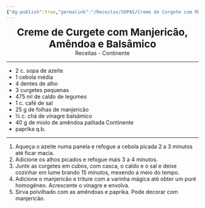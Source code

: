 ```yaml
---
{"dg-publish":true,"permalink":"/Receitas/SOPAS/Creme de Curgete com Manjericão, Amêndoa e Balsâmico/"}
---
```


<div style="text-align: center;"> <span style="font-size: 26px;"><b> Creme de Curgete com Manjericão, Amêndoa e Balsâmico </b></span> </div>
<div style="text-align: center;"> <span style="font-size: 14px;">Receitas - Continente</span> </div>

---

- 2 c. sopa de azeite
- 1 cebola média
- 4 dentes de alho
- 3 curgetes pequenas
- 475 ml de caldo de legumes
- 1 c. café de sal
- 25 g de folhas de manjericão
- ½ c. chá de vinagre balsâmico
- 40 g de miolo de amêndoa palitada Continente
- paprika q.b.
---
1. Aqueça o azeite numa panela e refogue a cebola picada 2 a 3 minutos até ficar macia.
2. Adicione os alhos picados e refogue mais 3 a 4 minutos. 
3. Junte as curgetes em cubos, com casca, o caldo e o sal e deixe cozinhar em lume brando 15 minutos, mexendo a meio do tempo.
4. Adicione o manjericão e triture com a varinha mágica até obter um puré homogéneo. Acrescente o vinagre e envolva.
5. Sirva polvilhado com as amêndoas e paprika. Pode decorar com manjericão.